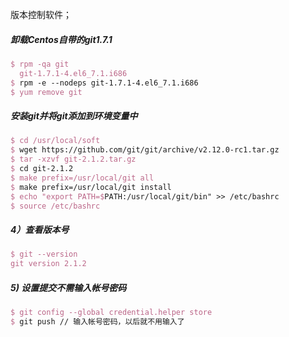 版本控制软件；

##### 卸载Centos自带的git1.7.1

```tex
$ rpm -qa git
  git-1.7.1-4.el6_7.1.i686
$ rpm -e --nodeps git-1.7.1-4.el6_7.1.i686
$ yum remove git
```

##### 安装git并将git添加到环境变量中

```tex
$ cd /usr/local/soft
$ wget https://github.com/git/git/archive/v2.12.0-rc1.tar.gz
$ tar -xzvf git-2.1.2.tar.gz
$ cd git-2.1.2
$ make prefix=/usr/local/git all
$ make prefix=/usr/local/git install
$ echo "export PATH=$PATH:/usr/local/git/bin" >> /etc/bashrc
$ source /etc/bashrc
```

##### 4）查看版本号

```tex
$ git --version
git version 2.1.2
```

##### 5) 设置提交不需输入帐号密码

```tex
$ git config --global credential.helper store
$ git push // 输入帐号密码，以后就不用输入了
```


